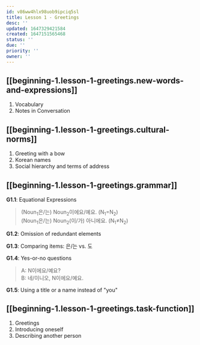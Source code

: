 ```yaml
---
id: v86ww4hlx98uob9ipciq5sl
title: Lesson 1 - Greetings
desc: ''
updated: 1647329421584
created: 1647151565468
status: ''
due: ''
priority: ''
owner: ''
---
```


## [[beginning-1.lesson-1-greetings.new-words-and-expressions]]

1. Vocabulary
2. Notes in Conversation

## [[beginning-1.lesson-1-greetings.cultural-norms]]

1. Greeting with a bow
2. Korean names
3. Social hierarchy and terms of address

## [[beginning-1.lesson-1-greetings.grammar]]

**G1.1**: Equational Expressions
> (Noun$_1$은/는) Noun$_2$이에요/예요. (N$_1$$=$N$_2$)  
> (Noun$_1$은/는) Noun$_2$(이/가) 아니에요. (N$_1$$\neq$N$_2$)

**G1.2**: Omission of redundant elements

**G1.3**: Comparing items: 은/는 vs. 도

**G1.4**: Yes-or-no questions
> A: N이에요/예요?  
> B: 네/이니오, N이에요/예요.

**G1.5**: Using a title or a name instead of "you"

## [[beginning-1.lesson-1-greetings.task-function]]

1. Greetings
2. Introducing oneself
3. Describing another person